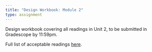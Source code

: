 ```yaml
---
title: "Design Workbook: Module 2"
type: assignment
---
```

Design workbook covering all readings in Unit 2, to be submitted in Gradescope by 11:59pm.

Full list of acceptable readings [here](http://localhost:4000/4240_Syllabus/2021/09/29/DW2-READINGS.html).